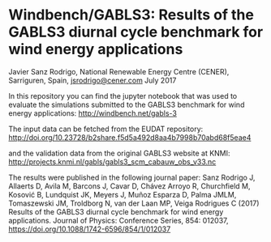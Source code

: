 # Windbench/GABLS3: Results of the GABLS3 diurnal cycle benchmark for wind energy applications 
Javier Sanz Rodrigo, National Renewable Energy Centre (CENER), Sarriguren, Spain, jsrodrigo@cener.com 
July 2017

In this repository you can find the jupyter notebook that was used to evaluate the simulations submitted to the GABLS3 benchmark for wind energy applications: http://windbench.net/gabls-3 

The input data can be fetched from the EUDAT repository: 
http://doi.org/10.23728/b2share.f5d5a492d8aa4b7998b70abd68f5eae4 

and the validation data from the original GABLS3 website at KNMI:
http://projects.knmi.nl/gabls/gabls3_scm_cabauw_obs_v33.nc

The results were published in the following journal paper: 
Sanz Rodrigo J, Allaerts D, Avila M, Barcons J, Cavar D, Chávez Arroyo R, Churchfield M, Kosović B, Lundquist JK, Meyers J, Muñoz Esparza D, Palma JMLM, Tomaszewski JM, Troldborg N, van der Laan MP, Veiga Rodrigues C (2017) Results of the GABLS3 diurnal cycle benchmark for wind energy applications. Journal of Physics: Conference Series, 854: 012037, https://doi.org/10.1088/1742-6596/854/1/012037

